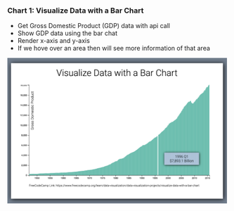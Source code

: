 ### Chart 1: Visualize Data with a Bar Chart

- Get Gross Domestic Product (GDP) data with api call
- Show GDP data using the bar chat
- Render x-axis and y-axis
- If we hove over an area then will see more information of that area

<img src="images/visualize-gdp-data-with-bar-chart.png" alt="time_management_for_professionals" width="500px"/>